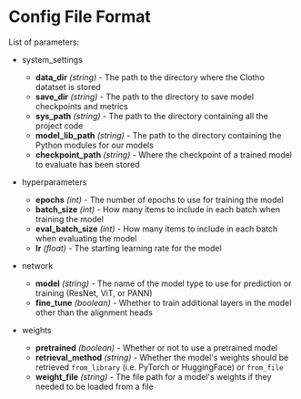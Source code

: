 # Config File Format

List of parameters:
- system_settings
    - **data_dir** *(string)* - The path to the directory where the Clotho datatset is stored
    - **save_dir** *(string)* - The path to the directory to save model checkpoints and metrics
    - **sys_path** *(string)* - The path to the directory containing all the project code
    - **model_lib_path** *(string)* - The path to the directory containing the Python modules for our models
    - **checkpoint_path** *(string)* - Where the checkpoint of a trained model to evaluate has been stored

- hyperparameters
    - **epochs** *(int)* - The number of epochs to use for training the model
    - **batch_size** *(int)* - How many items to include in each batch when training the model
    - **eval_batch_size** *(int)* - How many items to include in each batch when evaluating the model
    - **lr** *(float)* - The starting learning rate for the model

- network
    - **model** *(string)* - The name of the model type to use for prediction or training (ResNet, ViT, or PANN)
    - **fine_tune** *(boolean)* - Whether to train additional layers in the model other than the alignment heads

- weights
    - **pretrained** *(boolean)* - Whether or not to use a pretrained model
    - **retrieval_method** *(string)* - Whether the model's weights should be retrieved `from_library` (i.e. PyTorch or HuggingFace) or `from_file`
    - **weight_file** *(string)* - The file path for a model's weights if they needed to be loaded from a file
